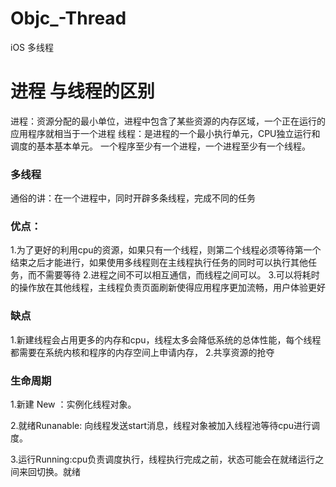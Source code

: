 # Objc_-Thread
iOS 多线程
# 进程 与线程的区别
进程：资源分配的最小单位，进程中包含了某些资源的内存区域，一个正在运行的应用程序就相当于一个进程
线程：是进程的一个最小执行单元，CPU独立运行和调度的基本基本单元。
一个程序至少有一个进程，一个进程至少有一个线程。
### 多线程
通俗的讲：在一个进程中，同时开辟多条线程，完成不同的任务

### 优点：
1.为了更好的利用cpu的资源，如果只有一个线程，则第二个线程必须等待第一个结束之后才能进行，如果使用多线程则在主线程执行任务的同时可以执行其他任务，而不需要等待
2.进程之间不可以相互通信，而线程之间可以。
3.可以将耗时的操作放在其他线程，主线程负责页面刷新使得应用程序更加流畅，用户体验更好

### 缺点
1.新建线程会占用更多的内存和cpu，线程太多会降低系统的总体性能，每个线程都需要在系统内核和程序的内存空间上申请内存，
2.共享资源的抢夺

### 生命周期
1.新建 New ：实例化线程对象。

2.就绪Runanable: 向线程发送start消息，线程对象被加入线程池等待cpu进行调度。

3.运行Running:cpu负责调度执行，线程执行完成之前，状态可能会在就绪运行之间来回切换。就绪
